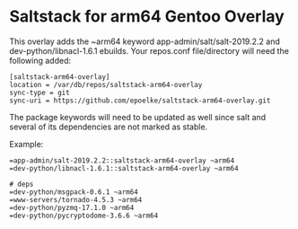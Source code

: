 Saltstack for arm64 Gentoo Overlay
==================================

This overlay adds the ~arm64 keyword app-admin/salt/salt-2019.2.2 and
dev-python/libnacl-1.6.1 ebuilds.  Your repos.conf file/directory will need
the following added:

```
[saltstack-arm64-overlay]
location = /var/db/repos/saltstack-arm64-overlay
sync-type = git
sync-uri = https://github.com/epoelke/saltstack-arm64-overlay.git
```

The package keywords will need to be updated as well since salt and several
of its dependencies are not marked as stable.

Example:
```
=app-admin/salt-2019.2.2::saltstack-arm64-overlay ~arm64
=dev-python/libnacl-1.6.1::saltstack-arm64-overlay ~arm64

# deps
=dev-python/msgpack-0.6.1 ~arm64
=www-servers/tornado-4.5.3 ~arm64
=dev-python/pyzmq-17.1.0 ~arm64
=dev-python/pycryptodome-3.6.6 ~arm64
```
